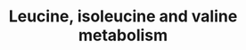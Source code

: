 ---
annotations:
- id: DOID:0110006
  parent: genetic disease
  type: Disease Ontology
  value: 3-methylglutaconic aciduria type 4
- id: PW:0001875
  parent: disease pathway
  type: Pathway Ontology
  value: isobutyryl-CoA dehydrogenase deficiency pathway
- id: DOID:655
  parent: genetic disease
  type: Disease Ontology
  value: inherited metabolic disorder
- id: PW:0001810
  parent: disease pathway
  type: Pathway Ontology
  value: methylmalonic acidemia pathway
- id: PW:0002289
  parent: disease pathway
  type: Pathway Ontology
  value: malonic aciduria pathway
- id: PW:0001080
  parent: classic metabolic pathway
  type: Pathway Ontology
  value: valine metabolic pathway
- id: DOID:14749
  parent: genetic disease
  type: Disease Ontology
  value: methylmalonic acidemia
- id: DOID:0050710
  parent: genetic disease
  type: Disease Ontology
  value: 3-Methylcrotonyl-CoA carboxylase deficiency
- id: DOID:14701
  parent: genetic disease
  type: Disease Ontology
  value: propionic acidemia
- id: DOID:9269
  parent: genetic disease
  type: Disease Ontology
  value: maple syrup urine disease
- id: PW:0001874
  parent: disease pathway
  type: Pathway Ontology
  value: isovaleric acidemia pathway
- id: PW:0001870
  parent: disease pathway
  type: Pathway Ontology
  value: maple syrup urine disease pathway
- id: PW:0001087
  parent: classic metabolic pathway
  type: Pathway Ontology
  value: isoleucine metabolic pathway
- id: PW:0001088
  parent: classic metabolic pathway
  type: Pathway Ontology
  value: leucine metabolic pathway
- id: PW:0002323
  parent: disease pathway
  type: Pathway Ontology
  value: 3-hydroxy-3-methylglutaryl-CoA lyase deficiency pathway
- id: PW:0001809
  parent: disease pathway
  type: Pathway Ontology
  value: methylmalonate semialdehyde dehydrogenase deficiency pathway
- id: PW:0001778
  parent: disease pathway
  type: Pathway Ontology
  value: propionic acidemia pathway
- id: DOID:14753
  parent: genetic disease
  type: Disease Ontology
  value: isovaleric acidemia
authors:
- Akutmon
- DeSl
- L Dupuis
- Eweitz
- Finterly
- SamDrabbe
communities:
- RareDiseases
description: This pathway shows disorders related to leucine, isoleusine and valine
  metabolism. Disorders resulting from an enzyme defect are highlighted in pink.  This
  pathway was inspired by Chapter 7 of the book of Blau (ISBN 3642403360 (978-3642403361)).
last-edited: 2022-12-10
organisms:
- Homo sapiens
redirect_from:
- /index.php/Pathway:WP4686
- /instance/WP4686
- /instance/WP4686_r122622
revision: r122622
schema-jsonld:
- '@context': https://schema.org/
  '@id': https://wikipathways.github.io/pathways/WP4686.html
  '@type': Dataset
  creator:
    '@type': Organization
    name: WikiPathways
  description: This pathway shows disorders related to leucine, isoleusine and valine
    metabolism. Disorders resulting from an enzyme defect are highlighted in pink.  This
    pathway was inspired by Chapter 7 of the book of Blau (ISBN 3642403360 (978-3642403361)).
  keywords:
  - 2-Ethylhydracrylic acid
  - 2-Hydroxy-3-methylvalerate
  - 2-Hydroxyisocaproate
  - 2-Hydroxyisovalerate
  - 2-Methyl-3-hydroxy-butyryl-CoA
  - 2-Methyl-3-hydroxy-butyrylcarnitine
  - 2-Methyl-3-hydroxybutyrate
  - 2-Methyl-3-hydroxybutyryl-carnitine
  - 2-Methylaceto-acetyl-CoA
  - 2-Methylacetoacetic acid
  - 2-Methylbutyryl-CoA
  - 2-Methylbutyrylcarnitine
  - 2-Methylbutyrylglycine
  - 2-Oxo-3-methylvalerate
  - 2-Oxo-isovalerate
  - 2-Oxoisocaproate
  - 2-Oxoisovalerate
  - 3-Aminoisobutyric acid
  - 3-Hydroxy-3-methylglutarate
  - 3-Hydroxy-3-methylglutaryl-CoA
  - 3-Hydroxybutyrate
  - 3-Hydroxyhexanoyl-carnitine
  - 3-Hydroxyiso-butyryl-CoA
  - 3-Hydroxyisobutyrate
  - 3-Hydroxyisobutyrylcarnitine
  - 3-Hydroxyisovalerate
  - 3-Hydroxypropionate
  - 3-Hydroxypropionic acid
  - 3-Methyl-glutaconyl-CoA
  - 3-Methylcrotonyl-CoA
  - 3-Methylcrotonylglycine
  - 3-Methylglutaconate
  - 3-Methylglutarate
  - 3-Methylglutarylcarnitine
  - 4-Hydroxyisovaleric acid
  - ACADSB
  - ACSF3
  - Acetoacetate
  - Acetyl-CoA
  - Aminotransferase
  - BCAT1
  - BCAT2
  - Beta-alanine
  - Beta-ketothiolase
  - Biotin
  - E1 (alpha)
  - E1 (beta)
  - E2 (aka DBT)
  - E3 (aka DLD)
  - Ethylmalonic acid
  - HIBADH
  - HIBCH
  - HMG-CoA lyase
  - Hydratase
  - IBD
  - IVD
  - Isobutyryl-CoA
  - Isobutyrylcarnitine
  - Isobutyrylglycine
  - Isoleucine
  - Isovaleric acid
  - Isovaleryglucuronide
  - Isovaleryl-CoA
  - Isovalerylcarnitine
  - Isovalerylglycine
  - Ketone Bodies
  - L-Isoleucine
  - L-Leucine
  - L-Valine
  - Leucine
  - MCC alpha
  - MHBD
  - MMSDH
  - Malonate
  - Malonic acid
  - Malonyl-CoA
  - Malonyl-CoA decarboxylase
  - Malonylcarnitine
  - Methacrylyl-CoA
  - Methylmalonate
  - Methylmalonate semialdehyde
  - Methylmalonic acid
  - Methylmalonyl-CoA
  - Methylmalonylcarnitine
  - Mutase
  - PCCA
  - PCCB
  - Propionyl-CoA
  - Propionylcarnitine
  - Propionylglycine
  - R,S-Methylcitrate
  - S-2-carboxypropylcysteamine
  - S-2-carboxypropylcysteine
  - SCEH
  - Succinyl-CoA
  - Tiglycarnitine
  - Tiglyl-CoA
  - Tiglylcarnitine
  - Tiglylglycine
  - Tiglylgycine
  - Valine
  - alloisoleucine
  license: CC0
  name: Leucine, isoleucine and valine metabolism
seo: CreativeWork
title: Leucine, isoleucine and valine metabolism
wpid: WP4686
---